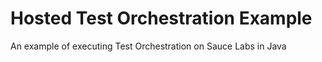# Hosted Test Orchestration Example

An example of executing Test Orchestration on Sauce Labs in Java
